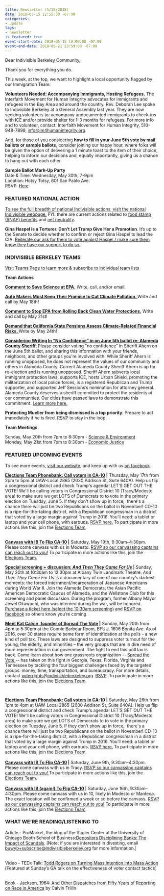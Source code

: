 ```yaml
---
title: Newsletter (5/15/2018)
date: 2018-05-15 12:55:00 -07:00
categories:
- update
tags:
- newsletter
is featured: true
event-start-date: 2018-05-15 10:00:00 -07:00
event-end-date: 2018-05-21 23:59:00 -07:00
---
```


<p>Dear Indivisible Berkeley Community,
</p>
<p>Thank you for everything you do. 
</p>
<p>This week, at the top, we want to highlight a local opportunity flagged by our Immigration Team:
</p>
<p><strong>Volunteers Needed: Accompanying Immigrants, Hosting Refugees.</strong> The Interfaith Movement for Human Integrity advocates for immigrants and refugees in the Bay Area and around the country. Rev. Deborah Lee spoke to Indivisible Berkeley at a General Assembly last year. They are now seeking volunteers to: accompany undocumented immigrants to check-ins with ICE and/or provide shelter for 1-3 months for refugees. For more info and to volunteer, contact: Interfaith Movement for Human Integrity, 510-948-7899, <a href="mailto:info@im4humanintegrity.org">info@im4humanintegrity.org</a>.
</p>
<p>
    And, for those of you considering <strong>how to fill in your June 5th vote by mail ballots or sample ballots</strong>, consider joining our happy hour, where folks will be given the option of delivering a 1 minute toast to the item of their choice, helping to inform our decisions and, equally importantly, giving us a chance to hang out with each other.
</p>
<p><strong>Sample Ballot Mark-Up Party</strong><br>Date & Time: Wednesday, May 30th, 7-9pm<br>Location: Hotsy Totsy, 601 San Pablo Ave.
    <br>
    RSVP: <a href="https://www.indivisibleberkeley.org/event/sample-ballot-mark-up-party">Here</a>
</p>
<h3>FEATURED NATIONAL ACTION
</h3>
<p><a href="https://www.indivisible.org/">To see the full breadth of national Indivisible actions, visit the national Indivisible webpage.</a> FYI: there are current actions related to <a href="https://www.indivisible.org/resource/republicans-trying-sneak-cuts-food-assistance/">food stamp (SNAP) benefits</a> and <a href="https://www.indivisible.org/resource/preserving-net-neutrality-aka-protecting-internet-know/">net neutrality</a>.
</p>
<p><strong>Gina Haspel is a Torturer. Don’t Let Trump Give Her a Promotion</strong>. It’s up to the Senate to decide whether to confirm or reject Gina Haspel to lead the CIA. <a href="http://haspel.indivisible.org/">Reiterate our ask for them to vote against Haspel / make sure them know they have our support to do so.</a>
</p>
<h3>INDIVISIBLE BERKELEY TEAMS
</h3>
<p><a href="https://www.indivisibleberkeley.org/teams">Visit Teams Page to learn more & subscribe to individual team lists</a>
</p>
<p><strong>Team Actions
    </strong>
</p>
<p><a href="https://www.indivisibleberkeley.org/action/comment-to-save-science-at-epa"><strong>Comment to Save Science at EPA.</strong></a><strong></strong> Write, call, and/or email.
</p>
<p><a href="https://www.indivisibleberkeley.org/action/auto-makers-must-keep-their-promise-to-cut-climate-pollution"><strong>Auto Makers Must Keep Their Promise to Cut Climate Pollution. </strong></a>Write and call by May 18th!
</p>
<p><a href="https://www.indivisibleberkeley.org/action/comment-to-stop-epa-from-rolling-back-clean-water-protections"><strong>Comment to Stop EPA from Rolling Back Clean Water Protections.</strong></a><strong></strong> Write and call by May 21st!
</p>
<p><a href="https://www.indivisibleberkeley.org/action/tell-the-california-senate-to-assess-climate-related-financial-risks"><strong>Demand that California State Pensions Assess Climate-Related Financial Risks. </strong></a><strong></strong>Write by May 24th!
</p>
<p><a href="https://www.indivisibleberkeley.org/action/vote-no-confidence-in-sheriff-ahern"><strong>Considering Writing In “No Confidence” in on June 5th ballot re: Alameda County Sheriff.</strong></a><strong> </strong>Please consider voting "no confidence" in Sheriff Ahern on the June 5th ballot, and sharing this information with your friends, neighbors, and other groups you're involved with. While Sheriff Ahern is running unopposed, he does not represent the values of our community and others in Alameda County. Current Alameda County Sheriff Ahern is up for re-election and is running unopposed. Sheriff Ahern subverts local immigrant protection laws, supports ICE, hosts Urban Shield, promoting the militarization of local police forces, is a registered Republican and Trump supporter, and supported Jeff Sessions’s nomination for attorney general. Alameda County deserves a sheriff committed to protect the residents of our communities. Our cities have passed laws to demonstrate this commitment. <a href="https://www.indivisibleberkeley.org/action/vote-no-confidence-in-sheriff-ahern">Learn more here.</a>
</p>
<p><strong>Protecting Mueller from being dismissed is a top priority</strong>. Prepare to act immediately if he is fired. <a href="https://www.trumpisnotabovethelaw.org/event/mueller-firing-rapid-response/18715/signup/">RSVP</a> to stay in the loop.
</p>
<p><strong>Team Meetings</strong>
</p>
<p>Sunday, May 20th from 7pm to 8:30pm - <a href="https://www.indivisibleberkeley.org/event/science-and-environment-team-meeting-a324c8">Science & Environment</a>
    <br>
    Monday, May 21st from 7pm to 8:30pm - <a href="https://www.indivisibleberkeley.org/event/economic-justice-team-meeting-5-slash-20-slash-2018">Economic Justice</a>
</p>
<h3>FEATURED UPCOMING EVENTS
</h3>
<p>To see more events, <a href="https://www.indivisibleberkeley.org/calendar">visit our website</a>, and keep up with us <a href="https://www.facebook.com/pg/BerkeleyIndivisible/events/?ref=page_internal">on facebook</a>.
</p><a href="https://docs.google.com/forms/d/e/1FAIpQLSc3SamfW9NXV8lfIlo9JKAIpRaasqX-9bPUExm9Al-XzwZ96g/viewform"><strong>Elections Team Phonebank: Call voters in CA-10</strong></a><strong> |</strong> Thursday, May 17th from 2pm to 5pm at UAW-Local 2865 (2030 Addison St, Suite 640A). Help us flip a congressional district and check Trump's agenda! LET’S GET OUT THE VOTE! We'll be calling voters in Congressional District 10 (Tracy/Modesto area) to make sure we get LOTS of Democrats to to vote in the primary election on Tuesday, June 5. If they don't show up in force, &nbsp;there's a chance there will just be two Republicans on the ballot in November!  CD-10 is a ripe-for-the-taking district, with a Republican congressman in a district that voted by a large margin against Trump in 2016. You’ll need: a tablet or laptop and your cell phone, with earbuds. <a href="https://docs.google.com/forms/d/e/1FAIpQLSc3SamfW9NXV8lfIlo9JKAIpRaasqX-9bPUExm9Al-XzwZ96g/viewform">RSVP here.</a> To participate in more actions like this, join the <a href="https://www.indivisibleberkeley.org/team/elections">Elections Team</a>.<br>
<p><br><a href="https://www.indivisibleberkeley.org/event/canvass-051918"><strong>Canvass with IB To Flip CA-10</strong></a><strong> |</strong> Saturday, May 19th, 9:30am–4:30pm. Please come canvass with us in Modesto. <a href="mailto:canvassing+owner@indivisibleberkeley.org">RSVP so our canvassing captains can reach out to you!</a> To participate in more actions like this, join the <a href="https://www.indivisibleberkeley.org/team/elections">Elections Team</a>.
</p>
<p><a href="https://www.facebook.com/events/111035263098256"><strong>Special screening + discussion: <em>And Then They Came For Us</em></strong></a><strong> |</strong> Sunday, May 20th at 10:30am to 12:30pm at Albany Twin Landmark Theatre. <em>And Then They Came For Us</em> is a documentary of one of our country's darkest moments: the forced internment/incarceration of Japanese Americans during World War II. Join the Alameda Democrats, the Asian Pacific American Democratic Caucus of Alameda, and the Wellstone Club for this screening and panel discussion. During the program, former Albany Mayor Jewel Okawachi, who was interned during the war, will be honored. <a href="https://www.landmarktheatres.com/san-francisco-east-bay/albany-twin/private-screenings">Purchase a ticket here (select the 10:30am screening)</a> and <a href="https://www.facebook.com/events/111035263098256">RSVP on facebook</a> so others know you’re coming. 
</p>
<p><a href="https://www.indivisibleberkeley.org/event/spreadthevote_052018"><strong>Meet Kat Calvin, founder of Spread The Vote</strong></a><strong> |</strong> Sunday, May 20th from 4pm to 5:30pm at the Connie Barbour Room, BFUU, 1606 Bonita Ave. As of 2016, over 30 states require some form of identification at the polls - a new kind of poll tax. These laws are designed to suppress voter turnout for the young, the elderly, and minorities – the very groups that are in dire need of more representation in our government. The fight to end this poll tax is back. Come learn about how one grassroots organization -- <a href="https://www.spreadthevote.org/">Spread the Vote </a>-- has taken on this fight in Georgia, Texas, Florida, Virginia and Tennessee by tackling the four biggest challenges faced by the targeted groups: money, time, transportation, and bureaucracy. For more details, contact <a href="mailto:voterrights@indivisibleberkeley.org">voterrights@indivisibleberkeley.org</a>. <a href="https://www.indivisibleberkeley.org/event/spreadthevote_052018">RSVP</a>. To participate in more actions like this, join the <a href="https://www.indivisibleberkeley.org/team/elections">Elections Team</a>.
</p><br>
<p><a href="https://www.indivisibleberkeley.org/event/phone-bank-to-cd-10-voters-5-slash-26"><strong>Elections Team Phonebank: Call voters in CA-10</strong></a><strong> |</strong> Saturday, May 26th from 1pm to 4pm at UAW-Local 2865 (2030 Addison St, Suite 640A). Help us flip a congressional district and check Trump's agenda! LET’S GET OUT THE VOTE! We'll be calling voters in Congressional District 10 (Tracy/Modesto area) to make sure we get LOTS of Democrats to to vote in the primary election on Tuesday, June 5. If they don't show up in force, &nbsp;there's a chance there will just be two Republicans on the ballot in November!  CD-10 is a ripe-for-the-taking district, with a Republican congressman in a district that voted by a large margin against Trump in 2016. You’ll need: a tablet or laptop and your cell phone, with earbuds. <a href="https://docs.google.com/forms/d/e/1FAIpQLSeE-5xDb_WVNyxrkeMvchWiHGjWJWZdIQpnnSut6CVmBGKc7g/viewform">RSVP here.</a> To participate in more actions like this, join the <a href="https://www.indivisibleberkeley.org/team/elections">Elections Team</a>.<br><strong><br><a href="https://www.indivisibleberkeley.org/event/canvass-060918">Canvass with IB To Flip CA-10</a> |</strong> Saturday, June 9th, 9:30am–4:30pm. Please come canvass with us in Tracy. <a href="mailto:canvassing+owner@indivisibleberkeley.org">RSVP so our canvassing captains can reach out to you! </a>To participate in more actions like this, join the <a href="https://www.indivisibleberkeley.org/team/elections">Elections Team</a>.<br><br><a href="https://www.indivisibleberkeley.org/event/canvass-061618"><strong>Canvass with IB (again!) To Flip CA-10</strong></a><strong> |</strong> Saturday, June 16th, 9:30am–4:30pm. Please come canvass with us in 10, likely in Modesto or Manteca. The exact location will be confirmed a week or so before the canvass. <a href="mailto:canvassing+owner@indivisibleberkeley.org">RSVP so our canvassing captains can reach out to you!</a> To participate in more actions like this, join the <a href="https://www.indivisibleberkeley.org/team/elections">Elections Team</a>.
</p>
<h3>WHAT WE’RE READING/LISTENING TO
</h3>
<p>Article - ProMarket, the blog of the Stigler Center at the University of Chicago Booth School of Business:<a href="https://promarket.org/depositors-disciplining-banks-impact-scandals/">Depositors Disciplining Banks: The Impact of Scandals</a>. [Note: if you are interested in divesting, email <a href="mailto:buwyb+subscribe@indivisibleberkeley.org">buwyb+subscribe@indivisibleberkeley.org</a> for more information.] 
</p>
<p><br>Video - TEDx Talk: <a href="https://www.youtube.com/watch?v=Fn82cNy52a4">Todd Rogers on Turning Mass Intention into Mass Action</a> [Featured at Sunday’s GA talk on the effectiveness of voter contact tactics] 
</p>
<p><br>Book - <a href="https://www.amazon.com/Jackson-1964-Dispatches-Reporting-America/dp/0399588264">Jackson, 1964: And Other Dispatches from Fifty Years of Reporting on Race in America</a> by Calvin Trillin
</p>